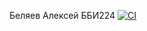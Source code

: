 Беляев Алексей ББИ224
[![CI](https://github.com/belyavlcg/tp_hse_hw_2/actions/workflows/python-app.yml/badge.svg)](https://github.com/belyavlcg/tp_hse_hw_2/actions/workflows/python-app.yml)
